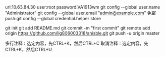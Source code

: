 url:10.63.84.30
user:root
password:VA1913wm
git config --global user.name "Administrator"
git config --global user.email "admin@example.com"
免密push:git config --global credential.helper store



git init
git add README.md
git commit -m "first commit"
git remote add origin https://github.com/lig806003318/anisble.git
git push -u origin master


多行注释：选定内容，先CTRL+K，然后CTRL+C 
取消注释：选定内容，先CTRL+K，然后CTRL+U


